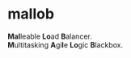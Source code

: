 # mallob 

**Mal**leable **Lo**ad **B**alancer.  
**M**ultitasking **A**gi**l**e **Lo**gic **B**lackbox.

